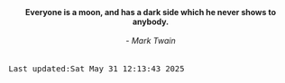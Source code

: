 
<div align="center"><b><span>Everyone is a moon, and has a dark side which he never shows to anybody.</span></b><br><br><i> - Mark Twain</i></div>
<br><br><kbd>Last updated:Sat May 31 12:13:43 2025</kbd>